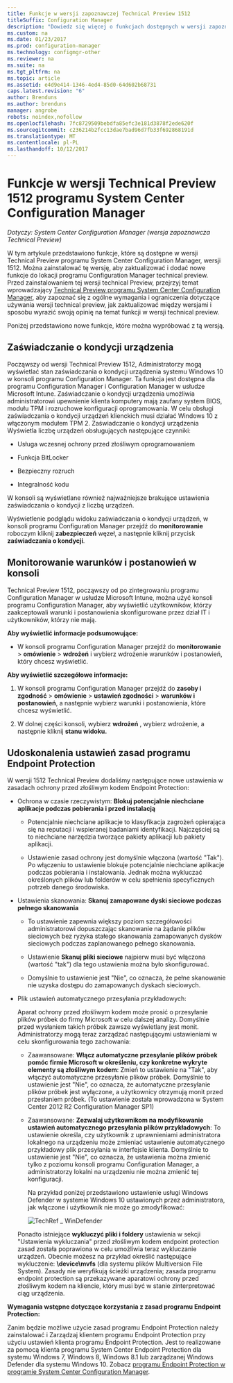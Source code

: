 ```yaml
---
title: Funkcje w wersji zapoznawczej Technical Preview 1512
titleSuffix: Configuration Manager
description: "Dowiedz się więcej o funkcjach dostępnych w wersji zapoznawczej Technical Preview programu System Center Configuration Manager, wersji 1512."
ms.custom: na
ms.date: 01/23/2017
ms.prod: configuration-manager
ms.technology: configmgr-other
ms.reviewer: na
ms.suite: na
ms.tgt_pltfrm: na
ms.topic: article
ms.assetid: e4d9e414-1346-4ed4-85d0-64d602b68731
caps.latest.revision: "6"
author: Brenduns
ms.author: brenduns
manager: angrobe
robots: noindex,nofollow
ms.openlocfilehash: 7fc8729509bebdfa85efc3e181d3878f2ede620f
ms.sourcegitcommit: c236214b2fcc13dae7bad96d7fb33f692868191d
ms.translationtype: MT
ms.contentlocale: pl-PL
ms.lasthandoff: 10/12/2017
---
```

# <a name="capabilities-in-technical-preview-1512-for-system-center-configuration-manager"></a>Funkcje w wersji Technical Preview 1512 programu System Center Configuration Manager

*Dotyczy: System Center Configuration Manager (wersja zapoznawcza Technical Preview)*

W tym artykule przedstawiono funkcje, które są dostępne w wersji Technical Preview programu System Center Configuration Manager, wersji 1512. Można zainstalować tę wersję, aby zaktualizować i dodać nowe funkcje do lokacji programu Configuration Manager technical preview. Przed zainstalowaniem tej wersji technical Preview, przejrzyj temat wprowadzający [Technical Preview programu System Center Configuration Manager](technical-preview.md), aby zapoznać się z ogólne wymagania i ograniczenia dotyczące używania wersji technical preview, jak zaktualizować między wersjami i sposobu wyrazić swoją opinię na temat funkcji w wersji technical preview.  

 Poniżej przedstawiono nowe funkcje, które można wypróbować z tą wersją.  

##  <a name="bkmk_devicehealth"></a> Zaświadczanie o kondycji urządzenia  
 Począwszy od wersji Technical Preview 1512, Administratorzy mogą wyświetlać stan zaświadczania o kondycji urządzenia systemu Windows 10 w konsoli programu Configuration Manager.  Ta funkcja jest dostępna dla programu Configuration Manager i Configuration Manager w usłudze Microsoft Intune. Zaświadczanie o kondycji urządzenia umożliwia administratorowi upewnienie klienta komputery mają zaufany system BIOS, modułu TPM i rozruchowe konfiguracji oprogramowania. W celu obsługi zaświadczania o kondycji urządzeń klienckich musi działać Windows 10 z włączonym modułem TPM 2. Zaświadczanie o kondycji urządzenia Wyświetla liczbę urządzeń obsługujących następujące czynniki:  

-   Usługa wczesnej ochrony przed złośliwym oprogramowaniem  

-   Funkcja BitLocker  

-   Bezpieczny rozruch  

-   Integralność kodu  

W konsoli są wyświetlane również najważniejsze brakujące ustawienia zaświadczania o kondycji z liczbą urządzeń.  

Wyświetlenie podglądu widoku zaświadczania o kondycji urządzeń, w konsoli programu Configuration Manager przejdź do **monitorowanie** roboczym kliknij **zabezpieczeń** węzeł, a następnie kliknij przycisk **zaświadczania o kondycji**.  

##  <a name="bkmk_viewterms"></a>Monitorowanie warunków i postanowień w konsoli  
Technical Preview 1512, począwszy od po zintegrowaniu programu Configuration Manager w usłudze Microsoft Intune, można użyć konsoli programu Configuration Manager, aby wyświetlić użytkowników, którzy zaakceptowali warunki i postanowienia skonfigurowane przez dział IT i użytkowników, którzy nie mają.  

**Aby wyświetlić informacje podsumowujące:**  

-   W konsoli programu Configuration Manager przejdź do **monitorowanie** > **omówienie** > **wdrożeń** i wybierz wdrożenie warunków i postanowień, który chcesz wyświetlić.  

**Aby wyświetlić szczegółowe informacje:**  

1.  W konsoli programu Configuration Manager przejdź do **zasoby i zgodność** > **omówienie** > **ustawień zgodności** > **warunków i postanowień**, a następnie wybierz warunki i postanowienia, które chcesz wyświetlić.  

2.  W dolnej części konsoli, wybierz **wdrożeń** , wybierz wdrożenie, a następnie kliknij **stanu widoku.**  

##  <a name="bkmk_EPpolicy"></a>Udoskonalenia ustawień zasad programu Endpoint Protection  
W wersji 1512 Technical Preview dodaliśmy następujące nowe ustawienia w zasadach ochrony przed złośliwym kodem Endpoint Protection:  

-   Ochrona w czasie rzeczywistym: **Blokuj potencjalnie niechciane aplikacje podczas pobierania i przed instalacją**  

    -   Potencjalnie niechciane aplikacje to klasyfikacja zagrożeń opierająca się na reputacji i wspieranej badaniami identyfikacji. Najczęściej są to niechciane narzędzia tworzące pakiety aplikacji lub pakiety aplikacji.  

    -   Ustawienie zasad ochrony jest domyślnie włączona (wartość "Tak"). Po włączeniu to ustawienie blokuje potencjalnie niechciane aplikacje podczas pobierania i instalowania. Jednak można wykluczać określonych plików lub folderów w celu spełnienia specyficznych potrzeb danego środowiska.  

-   Ustawienia skanowania: **Skanuj zamapowane dyski sieciowe podczas pełnego skanowania**  

    -   To ustawienie zapewnia większy poziom szczegółowości administratorowi dopuszczając skanowanie na żądanie plików sieciowych bez ryzyka stałego skanowania zamapowanych dysków sieciowych podczas zaplanowanego pełnego skanowania.  

    -   Ustawienie **Skanuj pliki sieciowe** najpierw musi być włączona (wartość "tak") dla tego ustawienia można było skonfigurować.  

    -   Domyślnie to ustawienie jest "Nie", co oznacza, że pełne skanowanie nie uzyska dostępu do zamapowanych dyskach sieciowych.  

-   Plik ustawień automatycznego przesyłania przykładowych:  

     Aparat ochrony przed złośliwym kodem może prosić o przesyłanie plików próbek do firmy Microsoft w celu dalszej analizy. Domyślnie przed wysłaniem takich próbek zawsze wyświetlany jest monit. Administratorzy mogą teraz zarządzać następującymi ustawieniami w celu skonfigurowania tego zachowania:  

    -   Zaawansowane: **Włącz automatyczne przesyłanie plików próbek pomóc firmie Microsoft w określeniu, czy konkretne wykryte elementy są złośliwym kodem**:  Zmień to ustawienie na "Tak", aby włączyć automatyczne przesyłanie plików próbek. Domyślnie to ustawienie jest "Nie", co oznacza, że automatyczne przesyłanie plików próbek jest wyłączone, a użytkownicy otrzymują monit przed przesłaniem próbek.   (To ustawienie została wprowadzona w System Center 2012 R2 Configuration Manager SP1)  

    -   Zaawansowane: **Zezwalaj użytkownikom na modyfikowanie ustawień automatycznego przesyłania plików przykładowych**: To ustawienie określa, czy użytkownik z uprawnieniami administratora lokalnego na urządzeniu może zmieniać ustawienie automatycznego przykładowy plik przesyłania w interfejsie klienta. Domyślnie to ustawienie jest "Nie", co oznacza, że ustawienia można zmienić tylko z poziomu konsoli programu Configuration Manager, a administratorzy lokalni na urządzeniu nie można zmienić tej konfiguracji.  

         Na przykład poniżej przedstawiono ustawienie usługi Windows Defender w systemie Windows 10 ustawionych przez administratora, jak włączone i użytkownik nie może go zmodyfikować:  

         ![TechRef &#95; WinDefender](../../core/get-started/media/TechRef_WinDefender.png "TechRef_WinDefender")  

    Ponadto istniejące **wykluczyć pliki i foldery** ustawienia w sekcji "Ustawienia wykluczania" przed złośliwym kodem endpoint protection zasad została poprawiona w celu umożliwia teraz wykluczanie urządzeń. Obecnie możesz na przykład określić następujące wykluczenie: **\device\mvfs** (dla systemu plików Multiversion File System). Zasady nie weryfikują ścieżki urządzenia; zasada programu endpoint protection są przekazywane aparatowi ochrony przed złośliwym kodem na kliencie, który musi być w stanie zinterpretować ciąg urządzenia.  

**Wymagania wstępne dotyczące korzystania z zasad programu Endpoint Protection:**  

Zanim będzie możliwe użycie zasad programu Endpoint Protection należy zainstalować i Zarządzaj klientem programu Endpoint Protection przy użyciu ustawień klienta programu Endpoint Protection. Jest to realizowane za pomocą klienta programu System Center Endpoint Protection dla systemu Windows 7, Windows 8, Windows 8.1 lub zarządzanej Windows Defender dla systemu Windows 10. Zobacz [programu Endpoint Protection w programie System Center Configuration Manager](../../protect/deploy-use/endpoint-protection.md).  

